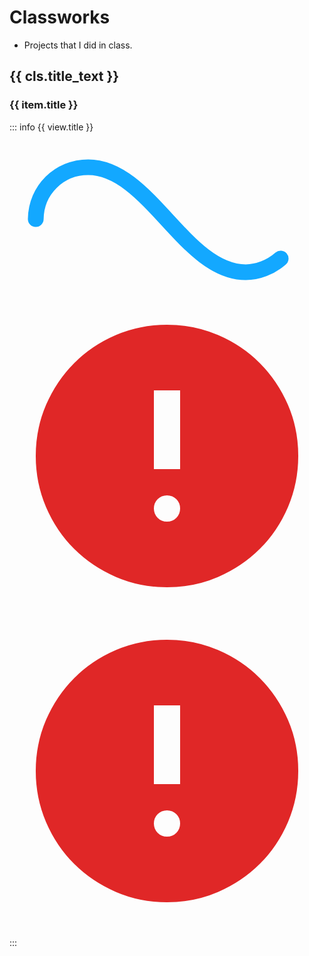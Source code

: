 <script setup>
	import '@google/model-viewer'
	import { ref } from 'vue'
	import { useData } from 'vitepress'
	const { isDark } = useData()

	import data from '../../data/homeworks.js'

	const objectStatus = ref({})

	const objectError = (link)=>{
		objectStatus.value[link] = 'error'
	}
	const objectLoaded = (link)=>{
		objectStatus.value[link] = 'loaded'
	}
</script>

# Classworks

- Projects that I did in class.

<div v-for="cls in data">

<h2 tabindex="-1">
  {{ cls.title_text }}
  <a class="header-anchor" :href="`#${cls.title_anchor}`"></a>
</h2>

<div v-for="item in cls.items">

<h3 tabindex="-1">
  {{ item.title }}
  <a class="header-anchor" :href="`#${cls.title_anchor}--${item.title}`"></a>
</h3>

<slot v-for="view in item.views">

::: info {{ view.title }}

<div class="model_wrapper" v-if="view.type==='model'">
<model-viewer
v-if="objectStatus[view.link]!=='error'"
:src="view.link"
alt="3D model"
camera-controls
auto-rotate
shadow-intensity="1"
class="model-viewer"
loading="lazy"
interaction-prompt="none"
environment-image="neutral"
@error="()=>objectError(view.link)"
@load="()=>objectLoaded(view.link)" >
</model-viewer>

<div v-if="objectStatus[view.link]===undefined" class="model_loader" :style="{background:!isDark?'rgb(190, 190, 190)': 'rgb(46, 46, 53)'}">
	<svg xmlns="http://www.w3.org/2000/svg" viewBox="0 0 300 150"><path fill="none" stroke="#13A8FF" stroke-width="15" stroke-linecap="round" stroke-dasharray="300 385" stroke-dashoffset="0" d="M275 75c0 31-27 50-50 50-58 0-92-100-150-100-28 0-50 22-50 50s23 50 50 50c58 0 92-100 150-100 24 0 50 19 50 50Z"><animate attributeName="stroke-dashoffset" calcMode="spline" dur="2" values="685;-685" keySplines="0 0 1 1" repeatCount="indefinite"></animate></path></svg>
</div>
<div v-else-if="objectStatus[view.link]==='error'" class="model_loader" :style="{background:!isDark?'rgb(190, 190, 190)': 'rgb(46, 46, 53)'}">
	<svg style="color:rgba(224, 39, 39, 1);" xmlns="http://www.w3.org/2000/svg" viewBox="0 0 24 24"><path fill="currentColor" d="M12 17q.425 0 .713-.288T13 16t-.288-.712T12 15t-.712.288T11 16t.288.713T12 17m-1-4h2V7h-2zm1 9q-2.075 0-3.9-.788t-3.175-2.137T2.788 15.9T2 12t.788-3.9t2.137-3.175T8.1 2.788T12 2t3.9.788t3.175 2.137T21.213 8.1T22 12t-.788 3.9t-2.137 3.175t-3.175 2.138T12 22"/></svg>
</div>
</div>
<div v-else class="image_wrapper">
	<img :src="view.link" @error="objectError(view.link)"/>
	<div v-if="objectStatus[view.link]==='error'" class="model_loader" :style="{background:!isDark?'rgb(190, 190, 190)': 'rgb(46, 46, 53)'}">
	<svg style="color:rgba(224, 39, 39, 1);" xmlns="http://www.w3.org/2000/svg" viewBox="0 0 24 24"><path fill="currentColor" d="M12 17q.425 0 .713-.288T13 16t-.288-.712T12 15t-.712.288T11 16t.288.713T12 17m-1-4h2V7h-2zm1 9q-2.075 0-3.9-.788t-3.175-2.137T2.788 15.9T2 12t.788-3.9t2.137-3.175T8.1 2.788T12 2t3.9.788t3.175 2.137T21.213 8.1T22 12t-.788 3.9t-2.137 3.175t-3.175 2.138T12 22"/></svg>
</div>
</div>

:::

</slot>

</div>

</div>
